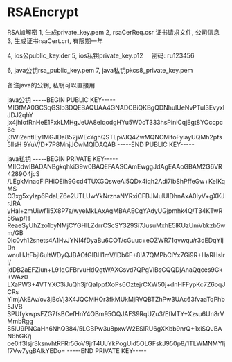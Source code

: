 # RSAEncrypt
RSA加解密
1, 生成private_key.pem
2, rsaCerReq.csr 证书请求文件, 公司信息
3,  生成证书rsaCert.crt, 有限期一年

4, ios公public_key.der
5, ios私钥private_key.p12     密码: ru123456

6, java公钥rsa_public_key.pem
7, java私钥pkcs8_private_key.pem

备注java的公钥, 私钥可以直接用

java公钥
-----BEGIN PUBLIC KEY-----
MIGfMA0GCSqGSIb3DQEBAQUAA4GNADCBiQKBgQDNhulUeNvPTuI3EvyxIJDJ2qhY
jx4jhIofRnHeE1FxkLMHgJeUA8eIqodgHYu5W0oT333hsPiniCqjEgt8YOccpc6e
j3Wi2entlEy1MGJDa852jWEcYghQSTLpVJQ4ZwMQNCMlfoFyiayUQMh2pfs5lIsH
9YuV/D+7P8MnjJCwMQIDAQAB
-----END PUBLIC KEY-----


java私钥
-----BEGIN PRIVATE KEY-----
MIICdwIBADANBgkqhkiG9w0BAQEFAASCAmEwggJdAgEAAoGBAM2G6VR4289O4jcS
/LEgkMnaqFiPHiOEih9Gcd4TUXGQsweAl5QDx4iqh2Adi7lbShPffeGw+KeIKqMS
C3xg5xylzp6PdaLZ6e2UTLUwYkNrznaNYRxiCFBJMulUlDhnAxA0IyV+gXKJrJRA
yHal+zmUiwf1i5X8P7s/wyeMkLAxAgMBAAECgYAdyUGjpmhk4Q/T34KTwR56wp/H
ReaeSyUhZzo1byNMjCYGHlLZdrrCScSY329Si7JusuMxhE5lKUzUmVbkzb5wm/GB
0Ic0vh12snets4A1HvJYNI4fDyaBu6COT/cGuuc+eOZWR71qvwqu/r3dEDqYljDn
wnuHJtFbjI6uItWDyQJBAOfGIBH1mV/lDb6F+8IA7QMPbClYx7Gi9R+HaRHslrl/
jdDB2aEFZiun+L91qCFBrvuHdQgtWAXGsvd7QPgVlBsCQQDjAnaQqces9Gk+WAz0
LXaPW3+4VTYXC3iJuQh3jfQaIppfXoPs6OztejrCXW50j+dnHFFypKc7Z6oqJCRs
YlmjAkEAv/ov3jBcVj3X4JQCMHOr3fkMUkMjRVQBTZhPw3UAc63fvaaTqPhb5JVB
SPUfykwpsFZG7fsBCefHnY4OBm95OQJAFS9RqUZu3/EfMTY+Xzsu6Un8rVMmbRgg
85lU9PNGaHn6NhQ384/5LGBPw3u8pxwW2ESIRU6gXKbb9nrQ+1xiSQJBAN6hGK/j
oe0lf3lsjr3ksnvhtRFRr56oV9jrT4UJYkPogUld5OLGFskJ950p8/1TLWMNMYIj
f7Vw7ygBAlkYEDo=
-----END PRIVATE KEY-----
